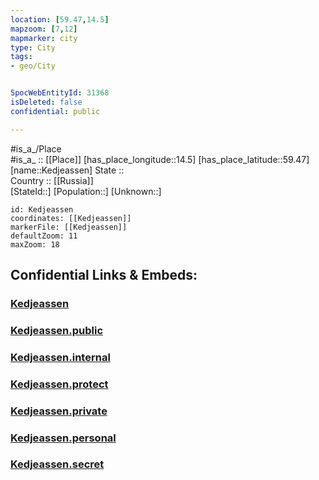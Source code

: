 ```yaml
---
location: [59.47,14.5] 
mapzoom: [7,12] 
mapmarker: city 
type: City
tags:
- geo/City


SpocWebEntityId: 31368
isDeleted: false
confidential: public

---
```

#is_a_/Place  
#is_a_ :: [[Place]] 
[has_place_longitude::14.5] 
[has_place_latitude::59.47] 
[name::Kedjeassen] 
State ::  
Country :: [[Russia]]  
[StateId::] 
[Population::] 
[Unknown::] 


```leaflet
id: Kedjeassen
coordinates: [[Kedjeassen]] 
markerFile: [[Kedjeassen]] 
defaultZoom: 11 
maxZoom: 18
```


## Confidential Links & Embeds: 

### [Kedjeassen](/_Standards/Earth/Continent/Europe/Europe~North/Sweden/Provinces~Sweden/Orebro,Province/City/Kedjeassen.md) 

### [Kedjeassen.public](/_public/Earth/Continent/Europe/Europe~North/Sweden/Provinces~Sweden/Orebro,Province/City/Kedjeassen.public.md) 

### [Kedjeassen.internal](/_internal/Earth/Continent/Europe/Europe~North/Sweden/Provinces~Sweden/Orebro,Province/City/Kedjeassen.internal.md) 

### [Kedjeassen.protect](/_protect/Earth/Continent/Europe/Europe~North/Sweden/Provinces~Sweden/Orebro,Province/City/Kedjeassen.protect.md) 

### [Kedjeassen.private](/_private/Earth/Continent/Europe/Europe~North/Sweden/Provinces~Sweden/Orebro,Province/City/Kedjeassen.private.md) 

### [Kedjeassen.personal](/_personal/Earth/Continent/Europe/Europe~North/Sweden/Provinces~Sweden/Orebro,Province/City/Kedjeassen.personal.md) 

### [Kedjeassen.secret](/_secret/Earth/Continent/Europe/Europe~North/Sweden/Provinces~Sweden/Orebro,Province/City/Kedjeassen.secret.md)

